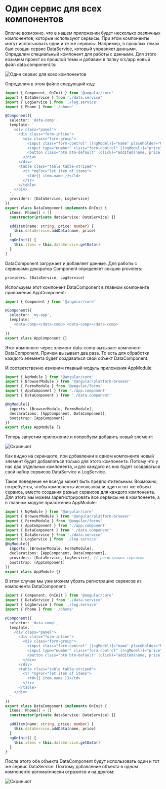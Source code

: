 # Один сервис для всех компонентов

Вполне возможно, что в нашем приложении будет несколько различных компонентов, которые используют сервисы. При этом компоненты могут использовать одни и те же сервисы. Например, в прошлых темах был создан сервис DataService, который управляет данными. Определим специальный компонент для работы с данными. Для этого возьмем проект из прошлой темы и добавим в папку src/app новый файл data.component.ts:

![Один сервис для всех компонентов](one-service-1.png)

Определим в этом файле следующий код:

```typescript
import { Component, OnInit } from '@angular/core'
import { DataService } from './data.service'
import { LogService } from './log.service'
import { Phone } from './phone'

@Component({
  selector: 'data-comp',
  template: `
    <div class="panel">
      <div class="form-inline">
        <div class="form-group">
          <input class="form-control" [(ngModel)]="name" placeholder="Модель" />
          <input type="number" class="form-control" [(ngModel)]="price" placeholder="Цена" />
          <button class="btn btn-default" (click)="addItem(name, price)">Добавить</button>
        </div>
      </div>
      <table class="table table-striped">
        <tr *ngFor="let item of items">
          <td>{{ item.name }}</td>
        </tr>
      </table>
    </div>
  `,
  providers: [DataService, LogService]
})
export class DataComponent implements OnInit {
  items: Phone[] = []
  constructor(private dataService: DataService) {}

  addItem(name: string, price: number) {
    this.dataService.addData(name, price)
  }
  ngOnInit() {
    this.items = this.dataService.getData()
  }
}
```

DataComponent загружает и добавляет данные. Для работы с сервисами декоратор Component определяет секцию providers:

```typescript
providers: [DataService, LogService]
```

Используем этот компонент DataComponent в главном компоненте приложения AppComponent:

```typescript
import { Component } from '@angular/core'

@Component({
  selector: 'my-app',
  template: `
    <data-comp></data-comp> <data-comp></data-comp>
  `
})
export class AppComponent {}
```

Этот компонент через элемент data-comp вызывает компонент DataComponent. Причем вызывает два раза. То есть для обработки каждого элемента будет создаваться свой объект DataComponent.

И соответственно изменим главный модуль приложения AppModule:

```typescript
import { NgModule } from '@angular/core'
import { BrowserModule } from '@angular/platform-browser'
import { FormsModule } from '@angular/forms'
import { AppComponent } from './app.component'
import { DataComponent } from './data.component'

@NgModule({
  imports: [BrowserModule, FormsModule],
  declarations: [AppComponent, DataComponent],
  bootstrap: [AppComponent]
})
export class AppModule {}
```

Теперь запустим приложение и попробуем добавить новый элемент:

![Скриншот](one-service-2.png)

Как видно на скриншоте, при добавлении в одном компоненте новый элемент будет добавляться только для этого компонента. Потому что у нас два отдельных компонента, и для каждого из них будет создаваться свой набор сервисов DataService и LogService.

Такое поведение не всегда может быть предпочтительным. Возможно, потребуется, чтобы компоненты использовали один и тот же объект сервиса, вместо создания разных сервисов для каждого компонента. Для этого мы можем зарегистрировать все сервисы не в компоненте, а в главном модуле приложения AppModule:

```typescript
import { NgModule } from '@angular/core'
import { BrowserModule } from '@angular/platform-browser'
import { FormsModule } from '@angular/forms'
import { AppComponent } from './app.component'
import { DataComponent } from './data.component'
import { DataService } from './data.service'
import { LogService } from './log.service'
@NgModule({
  imports: [BrowserModule, FormsModule],
  declarations: [AppComponent, DataComponent],
  providers: [DataService, LogService], // регистрация сервисов
  bootstrap: [AppComponent]
})
export class AppModule {}
```

В этом случае мы уже можем убрать регистрацию сервисов из компонента DataComponent:

```typescript
import { Component, OnInit } from '@angular/core'
import { DataService } from './data.service'
import { LogService } from './log.service'
import { Phone } from './phone'

@Component({
  selector: 'data-comp',
  template: `
    <div class="panel">
      <div class="form-inline">
        <div class="form-group">
          <input class="form-control" [(ngModel)]="name" placeholder="Модель" />
          <input type="number" class="form-control" [(ngModel)]="price" placeholder="Цена" />
          <button class="btn btn-default" (click)="addItem(name, price)">Добавить</button>
        </div>
      </div>
      <table class="table table-striped">
        <tr *ngFor="let item of items">
          <td>{{ item.name }}</td>
        </tr>
      </table>
    </div>
  `
})
export class DataComponent implements OnInit {
  items: Phone[] = []
  constructor(private dataService: DataService) {}

  addItem(name: string, price: number) {
    this.dataService.addData(name, price)
  }
  ngOnInit() {
    this.items = this.dataService.getData()
  }
}
```

После этого оба объекта DataComponent будут использовать один и тот же сервис DataService. Поэтому добавление объекта в одном компоненте автоматически отразится и на другом:

![Скриншот](one-service-3.png)
